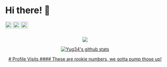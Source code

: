 # Hi there! 👋

<a href="https://www.linkedin.com/in/yug-gajjar-34222b18b/" > 
  <img align="left" alt="Linkedin" width="22px" src="https://img.icons8.com/color/48/000000/linkedin.png" />
</a>
<a href="https://github.com/Yug34">
  <img align="left" alt="Github" width="22px" src="https://github.com/fluidicon.png" />
</a>
<a href="https://instagram.com/me_yug/">
  <img align="left" alt="Instagram" width="22px" src="https://www.flaticon.com/svg/static/icons/svg/174/174855.svg" />
</a>

<br/>
<br/>
<p align="center">
  <a href="https://github.com/puf17640" class="rich-diff-level-one">
    <img align="center" src="https://github-readme-stats.vercel.app/api/top-langs/?username=Yug34&theme=dark">
  </a>
</p>

<p align="center">
  <a href="https://github.com/puf17640" class="rich-diff-level-one">
    <img align="center" src="https://github-readme-stats.vercel.app/api?username=Yug34&count_private=true&show_icons=true&theme=dark&line_height=27" alt="Yug34's github stats"/>
  </a>
</p>

<p align="center">
  <a href="https://github.com/puf17640" class="rich-diff-level-one">
# Profile Visits
#### These are rookie numbers, we gotta pump those up!
  </a>
</p>




<img src="https://profile-counter.glitch.me/Yug34/count.svg" alt="" />




<!--
**Yug34/Yug34** is a ✨ _special_ ✨ repository because its `README.md` (this file) appears on your GitHub profile.
Here are some ideas to get you started:
- 🔭 I’m currently working on ...
- 🌱 I’m currently learning ...
- 👯 I’m looking to collaborate on ...
- 🤔 I’m looking for help with ...
- 💬 Ask me about ...
- 📫 How to reach me: ...
- 😄 Pronouns: ...
- ⚡ Fun fact: ...
-->
